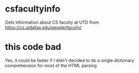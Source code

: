 # csfacultyinfo
Gets information about CS faculty at UTD from https://cs.utdallas.edu/people/faculty/

# this code bad
Yes, it could be faster if I didn't decided to do a single dictionary comprehension for most of the HTML parsing
